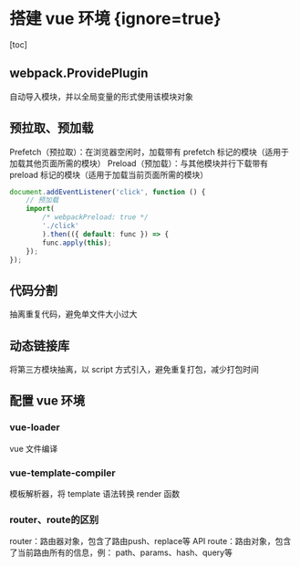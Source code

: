 # 搭建 vue 环境 {ignore=true}

[toc]

## webpack.ProvidePlugin

自动导入模块，并以全局变量的形式使用该模块对象

## 预拉取、预加载

Prefetch（预拉取）：在浏览器空闲时，加载带有 prefetch 标记的模块（适用于加载其他页面所需的模块）
Preload（预加载）：与其他模块并行下载带有 preload 标记的模块（适用于加载当前页面所需的模块）

```javascript
document.addEventListener('click', function () {
    // 预加载
    import(
        /* webpackPreload: true */
        './click'
        ).then(({ default: func }) => {
        func.apply(this);
    });
});
```

## 代码分割

抽离重复代码，避免单文件大小过大

## 动态链接库

将第三方模块抽离，以 script 方式引入，避免重复打包，减少打包时间

## 配置 vue 环境

### vue-loader

vue 文件编译

### vue-template-compiler

模板解析器，将 template 语法转换 render 函数

### router、route的区别

router：路由器对象，包含了路由push、replace等 API
route：路由对象，包含了当前路由所有的信息，例： path、params、hash、query等
